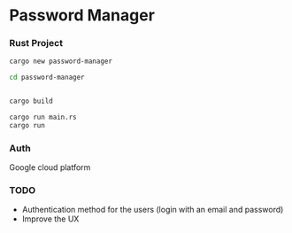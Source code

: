 # Password Manager

### Rust Project
```bash
cargo new password-manager

cd password-manager


cargo build

cargo run main.rs
cargo run
```

### Auth
Google cloud platform

### TODO
- Authentication method for the users (login with an email and password)
- Improve the UX
